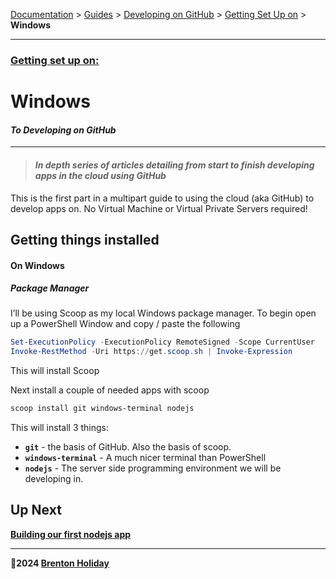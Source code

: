 [Documentation](./) > [Guides](../guides/README.md) > [Developing on GitHub](../README.md) > [Getting Set Up on](../README.md) > **Windows**

---

### [Getting set up on:](../../README.md)

# Windows

#### *To Developing on GitHub*

---

> #### *In depth series of articles detailing from start to finish developing apps in the cloud using GitHub*

This is the first part in a multipart guide to using the cloud (aka GitHub) to develop apps on. No Virtual Machine or Virtual Private Servers required!

## Getting things installed

#### On Windows

##### Package Manager

I’ll be using Scoop as my local Windows package manager. To begin open up a PowerShell Window and copy / paste the following

```powershell
Set-ExecutionPolicy -ExecutionPolicy RemoteSigned -Scope CurrentUser
Invoke-RestMethod -Uri https://get.scoop.sh | Invoke-Expression
```

This will install Scoop

Next install a couple of needed apps with scoop

```powershell
scoop install git windows-terminal nodejs
```

This will install 3 things:

- **`git`** - the basis of GitHub. Also the basis of scoop.
- **`windows-terminal`** - A much nicer terminal than PowerShell
- **`nodejs`** - The server side programming environment we will be developing in.

## Up Next

[**Building our first nodejs app**](../02-node/README.md)

---

**🤍2024 [Brenton Holiday](https://8rents.github.io)**

